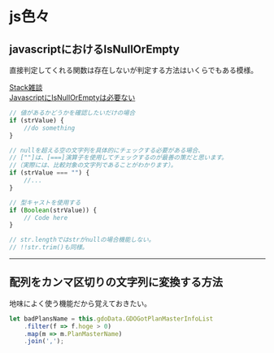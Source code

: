 # js色々

## javascriptにおけるIsNullOrEmpty

直接判定してくれる関数は存在しないが判定する方法はいくらでもある模様。  

[Stack雑談](https://stackoverflow.com/questions/154059/how-can-i-check-for-an-empty-undefined-null-string-in-javascript)  
[JavascriptにIsNullOrEmptyは必要ない](http://jmqys.hatenablog.com/entry/2015/06/21/223005)

```js
// 値があるかどうかを確認したいだけの場合
if (strValue) {
    //do something
}

// nullを超える空の文字列を具体的にチェックする必要がある場合、
// [""]は、[===]演算子を使用してチェックするのが最善の策だと思います。
//（実際には、比較対象の文字列であることがわかります）。  
if (strValue === "") {
    //...
}

// 型キャストを使用する  
if (Boolean(strValue)) {
    // Code here
}

// str.lengthではstrがnullの場合機能しない。
// !!str.trim()も同様。
```

---

## 配列をカンマ区切りの文字列に変換する方法

地味によく使う機能だから覚えておきたい。  

```js
let badPlansName = this.gdoData.GDOGotPlanMasterInfoList
    .filter(f => f.hoge > 0)
    .map(m => m.PlanMasterName)
    .join(',');
```
